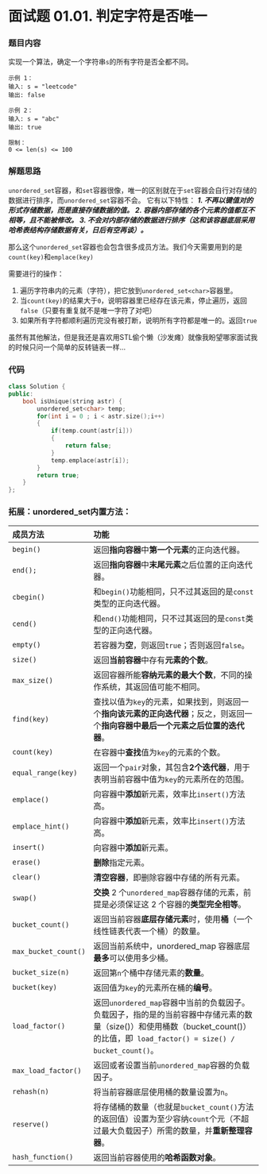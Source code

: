 # 面试题 01.01. 判定字符是否唯一

### 题目内容
实现一个算法，确定一个字符串` s `的所有字符是否全都不同。
```
示例 1：
输入: s = "leetcode"
输出: false

示例 2：
输入: s = "abc"
输出: true
```
```
限制：
0 <= len(s) <= 100
```
### 解题思路
` unordered_set `容器，和` set `容器很像，唯一的区别就在于` set `容器会自行对存储的数据进行排序，而` unordered_set `容器不会。
它有以下特性：
***1. 不再以键值对的形式存储数据，而是直接存储数据的值。
2. 容器内部存储的各个元素的值都互不相等，且不能被修改。
3. 不会对内部存储的数据进行排序（这和该容器底层采用哈希表结构存储数据有关，日后有空再谈）。***

那么这个`unordered_set`容器也会包含很多成员方法。我们今天需要用到的是`count(key)`和`emplace(key)`

需要进行的操作：
1. 遍历字符串内的元素（字符），把它放到`unordered_set<char>`容器里。
2. 当`count(key)`的结果大于`0`，说明容器里已经存在该元素，停止遍历，返回`false`（只要有重复就不是唯一字符了对吧）
3. 如果所有字符都顺利遍历完没有被打断，说明所有字符都是唯一的。返回`true`

虽然有其他解法，但是我还是喜欢用STL偷个懒（沙发瘫）就像我盼望哪家面试我的时候只问一个简单的反转链表一样...
### 代码

```cpp
class Solution {
public:
    bool isUnique(string astr) {
        unordered_set<char> temp;
        for(int i = 0 ; i < astr.size();i++)
        {
            if(temp.count(astr[i]))
            {
                return false;
            }
            temp.emplace(astr[i]);
        }
        return true;
    }
};
```
### 拓展：unordered_set内置方法：

| 成员方法 |	功能 |
| :---- | :---- |
| `begin()`	|返回**指向容器**中**第一个元素**的正向迭代器。|
| `end();`	|返回**指向容器**中**末尾元素**之后位置的正向迭代器。|
|`cbegin()`	|和` begin() `功能相同，只不过其返回的是` const `类型的正向迭代器。|
|`cend()`	|和` end() `功能相同，只不过其返回的是` const `类型的正向迭代器。
|`empty()`	|若容器为**空**，则返回`true`；否则返回`false`。
|`size()`	|返回**当前容器**中存有**元素的个数**。
|`max_size()`	|返回容器所能**容纳元素的最大个数**，不同的操作系统，其返回值可能不相同。
|`find(key)`	|查找以值为` key `的元素，如果找到，则返回一个**指向该元素的正向迭代器**；反之，则返回一个**指向容器中最后一个元素之后位置的迭代器**。
|`count(key)`	|在容器中**查找**值为` key `的元素的个数。
|`equal_range(key)`	|返回一个` pair `对象，其包含**2个迭代器**，用于表明当前容器中值为` key `的元素所在的范围。
|`emplace()`	|向容器中**添加**新元素，效率比` insert() `方法高。
|`emplace_hint()	`|向容器中**添加**新元素，效率比` insert() `方法高。
|`insert()`	|向容器中**添加**新元素。
|`erase()`	|**删除**指定元素。
|`clear()`	|**清空容器**，即删除容器中存储的所有元素。
|`swap()`	|**交换** 2 个` unordered_map `容器存储的元素，前提是必须保证这 2 个容器的**类型完全相等**。
|`bucket_count()`	|返回当前容器**底层存储元素**时，使用**桶**（一个线性链表代表一个桶）的数量。
|`max_bucket_count()`	|返回当前系统中，unordered_map 容器底层**最多**可以使用多少桶。
|`bucket_size(n)`	|返回第` n `个桶中存储元素的**数量**。
|`bucket(key)`	|返回值为` key `的元素所在桶的**编号**。
|`load_factor()`	|返回` unordered_map `容器中当前的负载因子。负载因子，指的是的当前容器中存储元素的数量（size()）和使用桶数（bucket_count()）的比值，即``` load_factor() = size() / bucket_count()```。|
|`max_load_factor()`	|返回或者设置当前` unordered_map `容器的负载因子。
|`rehash(n)`	|将当前容器底层使用桶的数量设置为`n`。
|`reserve()`	|将存储桶的数量（也就是` bucket_count() `方法的返回值）设置为至少容纳`count`个元（不超过最大负载因子）所需的数量，并**重新整理容器**。
|`hash_function()`	|返回当前容器使用的**哈希函数对象**。
